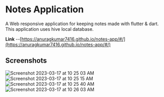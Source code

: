 # Notes Application

A Web responsive application for keeping notes made with flutter & dart.
This application uses hive local database.

**Link** --[https://anuragkumar7416.github.io/notes-app/#/](https://anuragkumar7416.github.io/notes-app/#/)

## Screenshots
![Screenshot 2023-03-17 at 10 25 03 AM](https://user-images.githubusercontent.com/77187473/225816295-e65ffcbc-1471-4d89-b434-1e12b84d311f.png)
![Screenshot 2023-03-17 at 10 25 15 AM](https://user-images.githubusercontent.com/77187473/225816399-d855ab8d-615f-4553-bf4d-bd2306c3f55f.png)
![Screenshot 2023-03-17 at 10 25 40 AM](https://user-images.githubusercontent.com/77187473/225816842-8b7e36d8-439a-48b0-9b9b-bdd856fa8988.png)
![Screenshot 2023-03-17 at 10 26 03 AM](https://user-images.githubusercontent.com/77187473/225816967-0b2c153b-8e5b-4de5-840d-a0f458c30afd.png)

